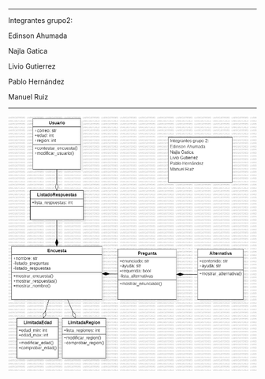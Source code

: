 ********************

Integrantes grupo2:

Edinson Ahumada

Najla Gatica

Livio Gutierrez

Pablo Hernández

Manuel Ruiz

*******************

![Desafio](Desafio.png)